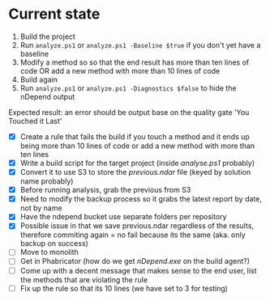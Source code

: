# Current state

1. Build the project
2. Run `analyze.ps1` or `analyze.ps1 -Baseline $true` if you don't yet have a baseline
3. Modify a method so so that the end result has more than ten lines of code OR add a new method with more than 10 lines of code
4. Build again
5. Run `analyze.ps1` or `analyze.ps1 -Diagnostics $false` to hide the nDepend output

Expected result: an error should be output base on the quality gate 'You Touched it Last'


- [X] Create a rule that fails the build if you touch a method and it ends up being more than 10 lines of code or add a new method with more than ten lines
- [X] Write a build script for the target project (inside _analyse.ps1_ probably)
- [X] Convert it to use S3 to store the _previous.ndar_ file (keyed by solution name probably)
- [X] Before running analysis, grab the previous from S3
- [X] Need to modify the backup process so it grabs the latest report by date, not by name
- [X] Have the ndepend bucket use separate folders per repository
- [X] Possible issue in that we save previous.ndar regardless of the results, therefore commiting again = no fail because its the same (aka. only backup on success)
- [ ] Move to monolith
- [ ] Get in Phabricator (how do we get _nDepend.exe_ on the build agent?)
- [ ] Come up with a decent message that makes sense to the end user, list the methods that are violating the rule
- [ ] Fix up the rule so that its 10 lines (we have set to 3 for testing)